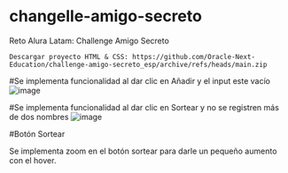 # changelle-amigo-secreto
Reto Alura Latam: Challenge Amigo Secreto


```Descargar proyecto HTML & CSS: https://github.com/Oracle-Next-Education/challenge-amigo-secreto_esp/archive/refs/heads/main.zip```


#Se implementa funcionalidad al dar clic en Añadir y el input este vacío
![image](https://github.com/user-attachments/assets/17f924c9-3ff0-4129-a220-6f69487f3e9f)

#Se implementa funcionalidad al dar clic en Sortear y no se registren más de dos nombres
![image](https://github.com/user-attachments/assets/c004e665-0a3b-4098-adc4-452b75823500)

#Botón Sortear

Se implementa zoom en el botón sortear para darle un pequeño aumento con el hover.




